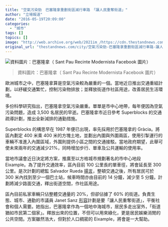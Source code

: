 ```yaml
---
title: "空氣污染勁　巴塞隆拿重劃街區減行車路　「讓人民重奪街道」"
author: "立場報道"
date: "2016-05-19T20:09:00"
categories:
  - "城市"
tags: []
topics: []
image: "http://web.archive.org/web/2021im_/https://cdn.thestandnews.com/media/photos/cache/Barcelona-fb_Ht8q9_1200x0.png"
original_url: "thestandnews.com/city/空氣污染勁-巴塞隆拿重劃街區減行車路-讓人民重奪街道"
---
```

![資料圖片：巴塞隆拿（ Sant Pau Recinte Modernista Facebook 圖片）](http://web.archive.org/web/2021im_/https://cdn.thestandnews.com/media/photos/cache/Barcelona-fb_Ht8q9_1200x0.png)

> 資料圖片：巴塞隆拿（ Sant Pau Recinte Modernista Facebook 圖片）

歐洲城市之中，巴塞隆拿算是空氣污染較為嚴重的一個。當地近日推出交通重組計劃，以紓緩交通繁忙，控制污染物排放；並釋放街道作社區用途，改善居民生活環境。

多份科學研究指出，巴塞隆拿空氣污染嚴重。單單是市中心地帶，每年便因為空氣污染問題，造成 3,500 名居民的早逝。巴塞隆拿市近日參考 Superblocks 的交通疏導計劃，推出全新減排的通勤措施。

Superblocks 的構思早在 1987 年便已出現，率先採用於巴塞隆拿的 Gràcia。將區內劃定 400 米乘 400 米的方塊土地，並劃出內圍與外圍兩區，使用引掣運行的車輛不准進入內圍區域，外圍則提供小區之間的交通接駁。當地政府期望，此舉可使未來兩年的交通減少21%，同時增加步行、單車及公共運輸的使用率。

當地市議會近日決定將方案，推廣至以方格城市規劃著名的市中心地段 Eixample。為了提升交通效率，區內目前 100 公里長的單車徑，將會延長至 300 公里。是次計劃的總監 Salvador Rueda [揚言](http://web.archive.org/web/20210628170014/http://www.theguardian.com/cities/2016/may/17/superblocks-rescue-barcelona-spain-plan-give-streets-back-residents?CMP=fb_gu)，整頓交通之後，所有居民可於 300 米內找到至少一個巴士站，候車時間亦由目前的 14 分鐘，減少至 5 分鐘。計劃將減少路面交通，釋出街道空間，作社區用途。

區內目前私家車輛只佔整體交通量的 20%，但卻佔據了 60% 的街道。負責生態、城市、通勤的市議員 Janet Sanz [形容](http://web.archive.org/web/20210628170014/http://www.theguardian.com/cities/2016/may/17/superblocks-rescue-barcelona-spain-plan-give-streets-back-residents?CMP=fb_gu)計劃是要「讓人民重奪街道」，平衡社會和個人需要。她指出，巴塞隆拿作為一個地中海城市，居民多走出室外，「街道猶如市民第二個家」。釋放出來的位置，不但可以用來綠化，更是居民娛樂消閒的公共空間。方案雖然浩大，但對於人口稠密的 Eixample，將會是一大幫助。